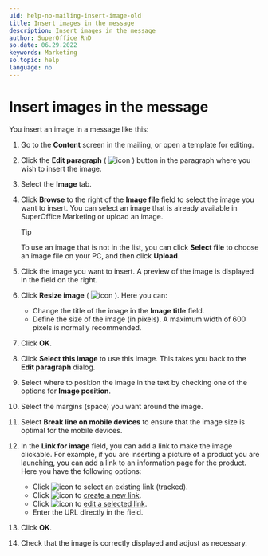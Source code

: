 ```yaml
---
uid: help-no-mailing-insert-image-old
title: Insert images in the message
description: Insert images in the message
author: SuperOffice RnD
so.date: 06.29.2022
keywords: Marketing
so.topic: help
language: no
---
```


# Insert images in the message

You insert an image in a message like this:

1. Go to the **Content** screen in the mailing, or open a template for editing.

2. Click the **Edit paragraph** ( ![icon][img2] ) button in the paragraph where you wish to insert the image.

3. Select the **Image** tab.

4. Click **Browse** to the right of the **Image file** field to select the image you want to insert. You can select an image that is already available in SuperOffice Marketing or upload an image.

    > [!TIP]
    > To use an image that is not in the list, you can click **Select file** to choose an image file on your PC, and then click **Upload**.

5. Click the image you want to insert. A preview of the image is displayed in the field on the right.

6. Click **Resize image** ( ![icon][img3] ). Here you can:
    * Change the title of the image in the **Image title** field.
    * Define the size of the image (in pixels). A maximum width of 600 pixels is normally recommended.

7. Click **OK**.

8. Click **Select this image** to use this image. This takes you back to the **Edit paragraph** dialog.

9. Select where to position the image in the text by checking one of the options for **Image position**.

10. Select the margins (space) you want around the image.

11. Select **Break line on mobile devices** to ensure that the image size is optimal for the mobile devices.

12. In the **Link for image** field, you can add a link to make the image clickable. For example, if you are inserting a picture of a product you are launching, you can add a link to an information page for the product. Here you have the following options:
    * Click ![icon][img5] to select an existing link (tracked).
    * Click ![icon][img1] to [create a new link][1].
    * Click ![icon][img2] to [edit a selected link][1].
    * Enter the URL directly in the field.

13. Click **OK**.

14. Check that the image is correctly displayed and adjust as necessary.

<!-- Referenced links -->
[1]: ../../../tracked-links/learn/create-links.md

<!-- Referenced images -->
[img1]: ../../../../../media/icons/btn-add.png
[img2]: ../../../../../media/icons/marketing-and-forms/edit.png
[img3]: ../../../../../media/icons/marketing-and-forms/resize.jpg
[img5]: ../../../../../../common/icons/folder.png

